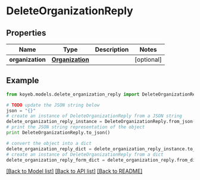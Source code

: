 # DeleteOrganizationReply


## Properties
Name | Type | Description | Notes
------------ | ------------- | ------------- | -------------
**organization** | [**Organization**](Organization.md) |  | [optional] 

## Example

```python
from koyeb.models.delete_organization_reply import DeleteOrganizationReply

# TODO update the JSON string below
json = "{}"
# create an instance of DeleteOrganizationReply from a JSON string
delete_organization_reply_instance = DeleteOrganizationReply.from_json(json)
# print the JSON string representation of the object
print DeleteOrganizationReply.to_json()

# convert the object into a dict
delete_organization_reply_dict = delete_organization_reply_instance.to_dict()
# create an instance of DeleteOrganizationReply from a dict
delete_organization_reply_form_dict = delete_organization_reply.from_dict(delete_organization_reply_dict)
```
[[Back to Model list]](../README.md#documentation-for-models) [[Back to API list]](../README.md#documentation-for-api-endpoints) [[Back to README]](../README.md)


